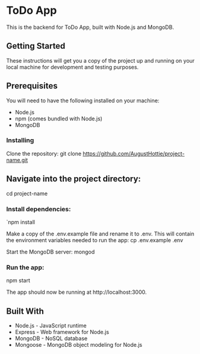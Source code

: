 # ToDo App
This is the backend for ToDo App, built with Node.js and MongoDB.

## Getting Started
These instructions will get you a copy of the project up and running on your local machine for development and testing purposes.

## Prerequisites
You will need to have the following installed on your machine:

- Node.js
- npm (comes bundled with Node.js)
- MongoDB
### Installing
Clone the repository:
git clone https://github.com/AugustHottie/project-name.git


## Navigate into the project directory:
cd project-name

### Install dependencies:
`npm install



Make a copy of the .env.example file and rename it to .env. This will contain the environment variables needed to run the app:
cp .env.example .env



Start the MongoDB server:
mongod



### Run the app:
npm start

The app should now be running at http://localhost:3000.

## Built With
- Node.js - JavaScript runtime
- Express - Web framework for Node.js
- MongoDB - NoSQL database
- Mongoose - MongoDB object modeling for Node.js
